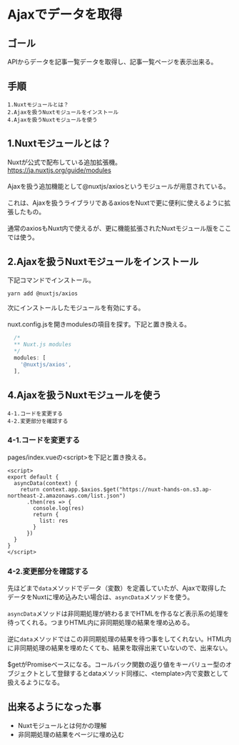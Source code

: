 # Ajaxでデータを取得

## ゴール

APIからデータを記事一覧データを取得し、記事一覧ページを表示出来る。

## 手順

```
1.Nuxtモジュールとは？
2.Ajaxを扱うNuxtモジュールをインストール
4.Ajaxを扱うNuxtモジュールを使う
```

## 1.Nuxtモジュールとは？

Nuxtが公式で配布している追加拡張機。<br>
https://ja.nuxtjs.org/guide/modules
<br>
<br>
Ajaxを扱う追加機能として@nuxtjs/axiosというモジュールが用意されている。<br>
<br>
これは、Ajaxを扱うライブラリであるaxiosをNuxtで更に便利に使えるように拡張したもの。<br>
<br>
通常のaxiosもNuxt内で使えるが、更に機能拡張されたNuxtモジュール版をここでは使う。

## 2.Ajaxを扱うNuxtモジュールをインストール

下記コマンドでインストール。

```
yarn add @nuxtjs/axios
```

次にインストールしたモジュールを有効にする。<br>
<br>
nuxt.config.jsを開きmodulesの項目を探す。下記と置き換える。

```js
  /*
  ** Nuxt.js modules
  */
  modules: [
    '@nuxtjs/axios',
  ],
```


## 4.Ajaxを扱うNuxtモジュールを使う

```
4-1.コードを変更する
4-2.変更部分を確認する
```

### 4-1.コードを変更する

pages/index.vueの\<script\>を下記と置き換える。

```vue
<script>
export default {
  asyncData(context) {
    return context.app.$axios.$get("https://nuxt-hands-on.s3.ap-northeast-2.amazonaws.com/list.json")
      .then(res => {
        console.log(res)
        return {
          list: res
        }
      })
  }
}
</script>
```

### 4-2.変更部分を確認する

先ほどまで`data`メソッドでデータ（変数）を定義していたが、Ajaxで取得したデータをNuxtに埋め込みたい場合は、`asyncData`メソッドを使う。<br>
<br>
`asyncData`メソッドは非同期処理が終わるまでHTMLを作るなど表示系の処理を待ってくれる。つまりHTML内に非同期処理の結果を埋め込める。<br>
<br>
逆に`data`メソッドではこの非同期処理の結果を待つ事をしてくれない。HTML内に非同期処理の結果を埋めたくても、結果を取得出来ていないので、出来ない。<br>
<br>
$getがPromiseベースになる。コールバック関数の返り値をキーバリュー型のオブジェクトとして登録するとdataメソッド同様に、\<template\>内で変数として扱えるようになる。

## 出来るようになった事

- Nuxtモジュールとは何かの理解
- 非同期処理の結果をページに埋め込む